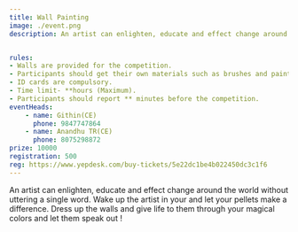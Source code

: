 ```yaml
---
title: Wall Painting
image: ./event.png
description: An artist can enlighten, educate and effect change around the world without uttering a single word. Wake up the artist in your and let your pellets make a difference. Dress up the walls and give life to them through your magical colors and let them speak out !


rules: 
- Walls are provided for the competition.
- Participants should get their own materials such as brushes and paints needed for the competition.
- ID cards are compulsory.
- Time limit- **hours (Maximum).
- Participants should report ** minutes before the competition.
eventHeads:
    - name: Githin(CE)
      phone: 9847747864
    - name: Anandhu TR(CE)
      phone: 8075298872
prize: 10000
registration: 500
reg: https://www.yepdesk.com/buy-tickets/5e22dc1be4b022450dc3c1f6
---
```

An artist can enlighten, educate and effect change around the world without uttering a single word. Wake up the artist in your and let your pellets make a difference. Dress up the walls and give life to them through your magical colors and let them speak out !
